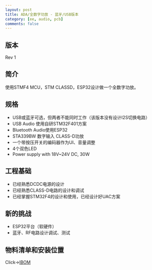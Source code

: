 ```yaml
---
layout: post
title: ADA/全数字功放 - 蓝牙/USB版本
category: [ee, audio, pcb]
comments: false
---
```


## 版本
Rev 1

## 简介
使用STMF4 MCU，STM CLASSD，ESP32设计做一个全数字功放。

## 规格
- USB或蓝牙可选，但两者不能同时工作（该版本没有设计I2S切换电路）
- USB Audio 使用自研STM32F401方案
- Bluetooth Audio使用ESP32
- STA339BW 数字输入 CLASS-D功放
- 一个带按压开关的编码器作为UI、音量调整
- 4个双色LED
- Power supply with 18V~24V DC, 30W

## 工程基础
- 已经熟悉DCDC电源的设计
- 已经熟悉CLASS-D电路的设计和调试
- 已经掌握STM32F4的设计和使用，已经设计好UAC方案

## 新的挑战
- ESP32平台（软硬件）
- 蓝牙、RF电路设计调试、测试

## 物料清单和安装位置
Click->[IBOM](/static/KiCAD-20201203-401RE-STM339BW(ADA-MODEL1)/bom/ibom/html)


